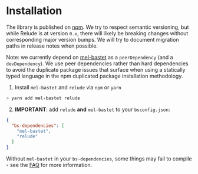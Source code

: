 # Installation

The library is published on [npm](https://www.npmjs.com/package/relude). We try to respect semantic versioning, but while Relude is at version `0.x`, there will likely be breaking changes without corresponding major version bumps.  We will try to document migration paths in release notes when possible.

Note: we currently depend on [mel-bastet](https://github.com/johnhaley81/mel-bastet) as a `peerDependency` (and a `devDependency`).  We use peer dependencies rather than hard dependencies to avoid
the duplicate package issues that surface when using a statically typed language in the npm duplicated package installation methodology.


1. Install `mel-bastet` and `relude` via `npm` or `yarn`

```sh
> yarn add mel-bastet relude
```

2. **IMPORTANT**: add `relude` **and** `mel-bastet` to your `bsconfig.json`:

```json
{
  "bs-dependencies": [
    "mel-bastet",
    "relude"
  ]
}
```

Without `mel-bastet` in your `bs-dependencies`, some things may fail to compile - see the [FAQ](FAQ.md) for more information.
